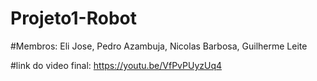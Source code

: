 # Projeto1-Robot

#Membros: 
Eli Jose, Pedro Azambuja, Nicolas Barbosa, Guilherme Leite

#link do video final:
https://youtu.be/VfPvPUyzUq4



